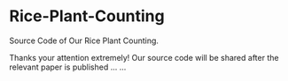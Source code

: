 # Rice-Plant-Counting
Source Code of Our Rice Plant Counting.

Thanks your attention extremely! Our source code will be shared after the relevant paper is published ... ... 
